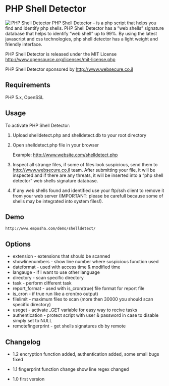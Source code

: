 PHP Shell Detector
==================
<img src="http://www.emposha.com/wp-content/uploads/2011/07/shelldetect3-300x201.png" align="left" /> PHP Shell Detector PHP Shell Detector – is a php script that helps you find and identify php shells. PHP Shell Detector has a “web shells” signature database that helps to identify “web shell” up to 99%. By using the latest javascript and css technologies, php shell detector has a light weight and friendly interface.

PHP Shell Detector is released under the MIT License <http://www.opensource.org/licenses/mit-license.php>

PHP Shell Detector sponsored by http://www.websecure.co.il

Requirements
------------
PHP 5.x, OpenSSL

Usage
-----
To activate PHP Shell Detector:

1) Upload shelldetect.php and shelldetect.db to your root directory

2) Open shelldetect.php file in your browser

    Example: http://www.website.com/shelldetect.php

3) Inspect all strange files, if some of files look suspicious, send them to http://www.websecure.co.il team. After submitting your file, it will be inspected and if there are any threats, it will be inserted into a “php shell detector” web shells signature database.

4) If any web shells found and identified use your ftp/ssh client to remove it from your web server (IMPORTANT: please be carefull because some of shells may be integrated into system files!).

Demo
----

    http://www.emposha.com/demo/shelldetect/

Options
-------
 - extension - extensions that should be scanned
 - showlinenumbers - show line number where suspicious function used
 - dateformat - used with access time & modified time
 - langauge - if I want to use other language
 - directory - scan specific directory
 - task - perform different task
 - report_format - used with is_cron(true) file format for report file
 - is_cron - if true run like a cron(no output)
 - filelimit - maximum files to scan (more then 30000 you should scan specific directory)
 - useget - activate _GET variable for easy way to recive tasks
 - authentication  - protect script with user & password in case to disable simply set to NULL
 - remotefingerprint - get shells signatures db by remote
  

Changelog
---------
 - 1.2 encryption function added, authentication added, some small bugs fixed

 - 1.1 fingerprint function change
       show line regex changed

 - 1.0 first version